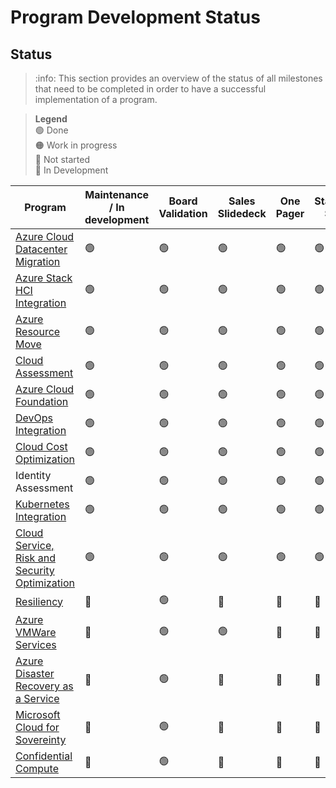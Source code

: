 # Program Development Status

## Status

>:info: This section provides an overview of the status of all milestones that need to be completed in order to have a successful implementation of a program.

> **Legend**\
> :green_circle: Done\
> :orange_circle: Work in progress\
> :red_circle: Not started\
> :wrench: In Development

|Program|Maintenance / In development|Board Validation|Sales Slidedeck|One Pager|Standard SOW|Program slidedeck|Docs Cegeka Basic|MVP|Sales Guides|Docs Cegeka Completed|
|---|---|---|---|---|---|---|---|---|---|---|
| [Azure Cloud Datacenter Migration](Azure%20Cloud%20Datacenter%20Migration/ProgramInformation.md)| :green_circle: | :green_circle: |  :green_circle: |  :green_circle: |  :green_circle: |  :green_circle: |  :green_circle: |  :green_circle: | :green_circle: | :green_circle: |
| [Azure Stack HCI Integration](Azure%20Stack%20HCI%20Integration/ProgramInformation.md)| :green_circle: | :green_circle: |  :green_circle: |  :green_circle: |  :green_circle: |  :green_circle: |  :green_circle: |  :green_circle: | :green_circle: | :green_circle: |
| [Azure Resource Move](Azure%20Resource%20Move/ProgramInformation.md)| :green_circle: | :green_circle: |  :green_circle: |  :green_circle: |  :green_circle: |  :green_circle: |  :green_circle: |  :green_circle: | :green_circle: | :green_circle: |
| [Cloud Assessment](Cloud%20Assessment/ProgramInformation.md)| :green_circle: | :green_circle: |  :green_circle: |  :green_circle: |  :green_circle: |  :green_circle: |  :green_circle: |  :green_circle: | :green_circle: | :green_circle: |
| [Azure Cloud Foundation](Azure%20Cloud%20Foundation/ProgramInformation.md)| :green_circle: | :green_circle: |  :green_circle: |  :green_circle: |  :green_circle: |  :green_circle: |  :green_circle: |  :green_circle: | :green_circle: | :green_circle: |
| [DevOps Integration](DevOps%20Integration/ProgramInformation.md)| :green_circle: | :green_circle: |  :green_circle: |  :green_circle: |  :green_circle: |  :green_circle: |  :green_circle: |  :green_circle: | :green_circle: | :green_circle: |
| [Cloud Cost Optimization](Cloud%20Cost%20Optimization/ProgramInformation.md)| :green_circle: | :green_circle: |  :green_circle: |  :green_circle: |  :green_circle: |  :green_circle: |  :green_circle: |  :green_circle: | :green_circle: | :green_circle: |
| Identity Assessment| :green_circle: |  :green_circle: |  :green_circle: |  :green_circle: |  :green_circle: |  :green_circle: |  :green_circle: | :green_circle: | :green_circle: |
| [Kubernetes Integration](Kubernetes%20Integration/ProgramInformation.md)| :green_circle: | :green_circle: |  :green_circle: |  :green_circle: |  :green_circle: |  :green_circle: |  :green_circle: |  :green_circle: | :green_circle: | :green_circle: |
| [Cloud Service, Risk and Security Optimization](Cloud%20Service,%20Risk%20and%20Security%20Optimization/ProgramInformation.md)| :green_circle: |  :green_circle: |  :green_circle: |  :green_circle: |  :green_circle: |  :green_circle: |  :green_circle: | :green_circle: | :green_circle: |
| [Resiliency](Resiliency/ProgramInformation.md)| :wrench: | :green_circle: |  :red_circle: |  :red_circle: |  :red_circle: |  :orange_circle: |  :green_circle: |  :red_circle: | :red_circle: | :green_circle: |
| [Azure VMWare Services](Azure%20VMWare%20Services/ProgramInformation.md)| :wrench: | :green_circle: |  :green_circle: |  :red_circle: |  :red_circle: |  :red_circle: |  :red_circle: |  :red_circle: | :red_circle: | :green_circle: |
| [Azure Disaster Recovery as a Service](Azure%20Disaster%20Recovery%20as%20a%20Service/ProgramInformation.md)| :wrench: | :green_circle: |  :red_circle: |  :red_circle: |  :red_circle: |  :red_circle: |  :red_circle: |  :red_circle: | :red_circle: | :green_circle: |
| [Microsoft Cloud for Sovereinty](Azure%20Cloud%20Foundation/Program%20-%20Microsoft%20Cloud%20for%20Sovereignty/ProgramInformation.md)| :wrench: | :green_circle: |  :red_circle: |  :red_circle: |  :red_circle: |  :red_circle: |  :red_circle: |  :red_circle: | :red_circle: | :green_circle: |
| [Confidential Compute](Azure%20Cloud%20Foundation/Program%20-%20Confidential%20Compute/ProgramInformation.md)| :wrench: | :green_circle: |  :red_circle: |  :red_circle: |  :red_circle: |  :red_circle: |  :red_circle: |  :red_circle: | :red_circle: | :green_circle: |

